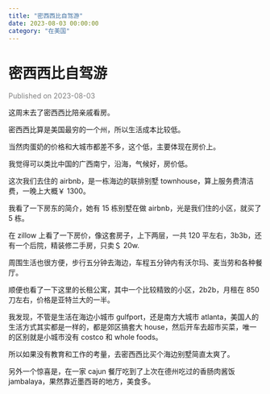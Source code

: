 ```yaml
---
title: "密西西比自驾游"
date: 2023-08-03 00:00:00
category: "在美国"
---
```


# 密西西比自驾游

<font color=gray>Published on 2023-08-03</font>

这周末去了密西西比陪亲戚看房。

密西西比算是美国最穷的一个州，所以生活成本比较低。

当然肉蛋奶的价格和大城市都差不多，这个低，主要体现在房价上。

我觉得可以类比中国的广西南宁，沿海，气候好，房价低。

这次我们去住的 airbnb，是一栋海边的联排别墅 townhouse，算上服务费清洁费，一晚上大概￥ 1300。

我看了一下房东的简介，她有 15 栋别墅在做 airbnb，光是我们住的小区，就买了 5 栋。

在 zillow 上看了一下房价，像这套房子，上下两层，一共 120 平左右，3b3b，还有一个后院，精装修二手房，只卖＄ 20w.

周围生活也很方便，步行五分钟去海边，车程五分钟内有沃尔玛、麦当劳和各种餐厅。

顺便也看了一下这里的长租公寓，其中一个比较精致的小区，2b2b，月租在 850 刀左右，价格是亚特兰大的一半。

我发现，不管是生活在海边小城市 gulfport，还是南方大城市 atlanta，美国人的生活方式其实都是一样的，都是郊区搞套大 house，然后开车去超市买菜，唯一的区别就是小城市没有 costco 和 whole foods。

所以如果没有教育和工作的考量，去密西西比买个海边别墅简直太爽了。

另外一个惊喜是，在一家 cajun 餐厅吃到了上次在德州吃过的香肠肉酱饭 jambalaya，果然靠近墨西哥的地方，美食多。
